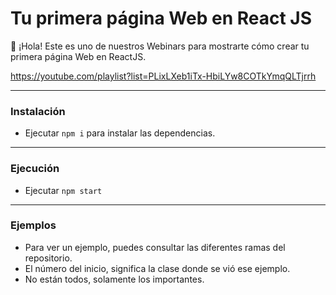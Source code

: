 # Tu primera página Web en React JS
👋 ¡Hola! Este es uno de nuestros Webinars para mostrarte cómo crear tu primera página Web en ReactJS.

https://youtube.com/playlist?list=PLixLXeb1iTx-HbiLYw8COTkYmqQLTjrrh

---

### Instalación

- Ejecutar `npm i` para instalar las dependencias.

---

### Ejecución

- Ejecutar `npm start`

---

### Ejemplos

- Para ver un ejemplo, puedes consultar las diferentes ramas del repositorio.
- El número del inicio, significa la clase donde se vió ese ejemplo.
- No están todos, solamente los importantes.
